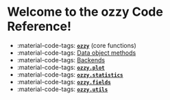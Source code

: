 # Welcome to the ozzy Code Reference!

<div class="grid cards" markdown>

- :material-code-tags:  [__`ozzy`__](core.md) (core functions)
- :material-code-tags:  [Data object methods](data-objects/index.md)
- :material-code-tags:  [Backends](backends/index.md)
- :material-code-tags:  [__`ozzy.plot`__](plot.md)
- :material-code-tags:  [__`ozzy.statistics`__](statistics.md)
- :material-code-tags:  [__`ozzy.fields`__](fields.md)
- :material-code-tags:  [__`ozzy.utils`__](utils.md)
</div>
